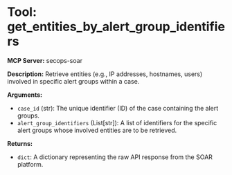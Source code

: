 # Tool: get_entities_by_alert_group_identifiers

**MCP Server:** secops-soar

**Description:** Retrieve entities (e.g., IP addresses, hostnames, users) involved in specific alert groups within a case.

**Arguments:**

*   `case_id` (str): The unique identifier (ID) of the case containing the alert groups.
*   `alert_group_identifiers` (List[str]): A list of identifiers for the specific alert groups whose involved entities are to be retrieved.

**Returns:**

*   `dict`: A dictionary representing the raw API response from the SOAR platform.
